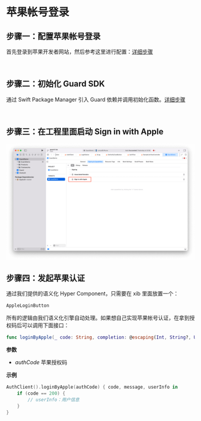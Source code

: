# 苹果帐号登录

<LastUpdated/>

## 步骤一：配置苹果帐号登录

首先登录到苹果开发者网站，然后参考这里进行配置：[详细步骤](/connections/apple/)

<br>

## 步骤二：初始化 Guard SDK

通过 Swift Package Manager 引入 Guard 依赖并调用初始化函数。[详细步骤](/reference/sdk-for-ios/develop.html)

<br>

## 步骤三：在工程里面启动 Sign in with Apple

![](./images/apple/1.png)

## 步骤四：发起苹果认证

通过我们提供的语义化 Hyper Component，只需要在 xib 里面放置一个：

```swift
AppleLoginButton
```

所有的逻辑由我们语义化引擎自动处理。如果想自己实现苹果帐号认证，在拿到授权码后可以调用下面接口：

```swift
func loginByApple(_ code: String, completion: @escaping(Int, String?, UserInfo?) -> Void)
```

**参数**

* *authCode* 苹果授权码

**示例**

```swift
AuthClient().loginByApple(authCode) { code, message, userInfo in
    if (code == 200) {
        // userInfo：用户信息
    }
}
```
